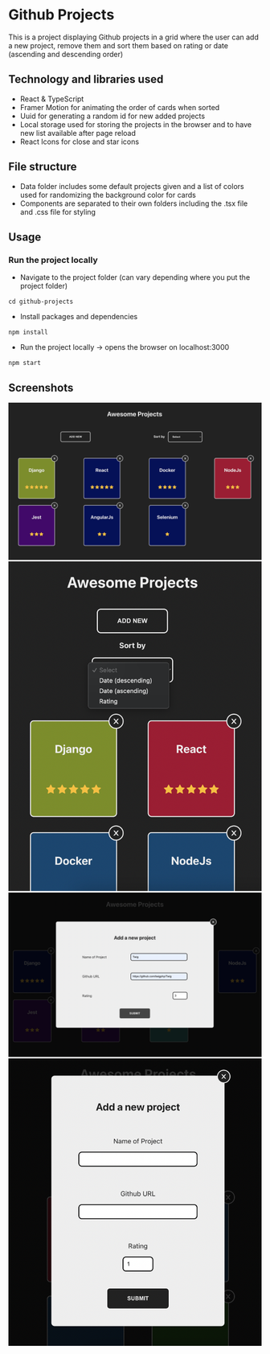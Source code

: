 # Github Projects

This is a project displaying Github projects in a grid where the user can add a new project, remove them and sort them based on rating or date (ascending and descending order)

## Technology and libraries used

- React & TypeScript
- Framer Motion for animating the order of cards when sorted
- Uuid for generating a random id for new added projects
- Local storage used for storing the projects in the browser and to have new list available after page reload
- React Icons for close and star icons

## File structure

- Data folder includes some default projects given and a list of colors used for randomizing the background color for cards
- Components are separated to their own folders including the .tsx file and .css file for styling

## Usage

### Run the project locally

- Navigate to the project folder (can vary depending where you put the project folder)

```shell
cd github-projects
```

- Install packages and dependencies

```shell
npm install
```

- Run the project locally -> opens the browser on localhost:3000

```shell
npm start
```

## Screenshots

![desktop view](desktop_view.png)
![mobile view](mobile_view.png)
![add project desktop view](add_project.png)
![add project mobile](add_project_mobile_view.png)
